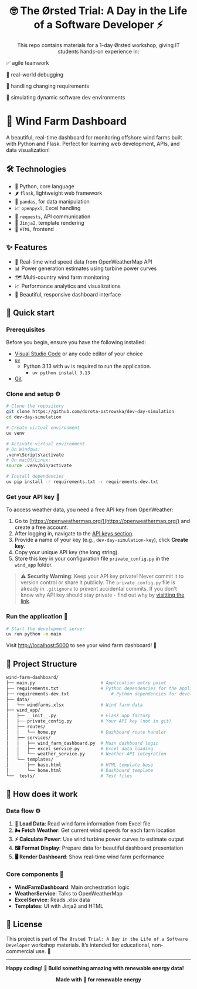 <div style="text-align: center">

# 🤓 The Ørsted Trial: A Day in the Life of a Software Developer ⚡️

This repo contains materials for a 1-day Ørsted workshop, giving IT students hands-on experience in:

</div>

✅ agile teamwork

🐛 real-world debugging

🔄 handling changing requirements

🚢 simulating dynamic software dev environments

# 🌊 Wind Farm Dashboard

A beautiful, real-time dashboard for monitoring offshore wind farms built with Python and Flask. Perfect for learning web development, APIs, and data visualization!

## 🛠 Technologies

- 🐍 Python, core language
- 🌶️ `flask`, lightweight web framework
- 🐼 `pandas`, for data manipulation
- 📈 `openpyxl`, Excel handling
- 🤌 `requests`, API communication
- 🥷 `Jinja2`, template rendering
- 🎀 `HTML`, frontend

## ✨ Features

- 🔄 Real-time wind speed data from OpenWeatherMap API
- 📊 Power generation estimates using turbine power curves
- 🗺️ Multi-country wind farm monitoring
- 📈 Performance analytics and visualizations
- 🎨 Beautiful, responsive dashboard interface

## 🚀 Quick start

### Prerequisites

Before you begin, ensure you have the following installed:

- [Visual Studio Code](https://code.visualstudio.com/download) or any code editor of your choice
- [`uv`](https://docs.astral.sh/uv/getting-started/installation/)
  - Python 3.13 with `uv` is required to run the application.
    - `uv python install 3.13`
- [Git](https://git-scm.com/downloads)

### Clone and setup ⚙️

```bash
# Clone the repository
git clone https://github.com/dorota-ostrowska/dev-day-simulation
cd dev-day-simulation

# Create virtual environment
uv venv

# Activate virtual environment
# On Windows:
.venv\Scripts\activate
# On macOS/Linux:
source .venv/bin/activate

# Install dependencies
uv pip install -r requirements.txt -r requirements-dev.txt
```

### Get your API key 🔑

To access weather data, you need a free API key from OpenWeather:

1. Go to [https://openweathermap.org/](https://openweathermap.org/) and create a free account.
1. After logging in, navigate to the [API keys section](https://home.openweathermap.org/api_keys).
1. Provide a name of your key (e.g., `dev-day-simulation-key`), click **Create key**.
1. Copy your unique API key (the long string).
1. Store this key in your configuration file `private_config.py` in the `wind_app` folder.

> ⚠️ **Security Warning**: Keep your API key private! Never commit it to version control or share it publicly. The `private_config.py` file is already in `.gitignore` to prevent accidental commits. If you don't know why API key should stay private - find out why by [visitting the link](https://www.shopify.com/blog/api-key-explained).

### Run the application 🏃

```bash
# Start the development server
uv run python -m main
```

Visit [http://localhost:5000](http://localhost:5000) to see your wind farm dashboard! 🎉

## 📁 Project Structure

```bash
wind-farm-dashboard/
├── main.py                         # Application entry point
├── requirements.txt                # Python dependencies for the application
├── requirements-dev.txt                # Python dependencies for development
├── data/
│   └── windfarms.xlsx              # Wind farm data
├── wind_app/
│   ├── __init__.py                 # Flask app factory
│   ├── private_config.py           # Your API key (not in git)
│   ├── routes/
│   │   └── home.py                 # Dashboard route handler
│   ├── services/
│   │   ├── wind_farm_dashboard.py  # Main dashboard logic
│   │   ├── excel_service.py        # Excel data loading
│   │   └── weather_service.py      # Weather API integration
│   └── templates/
│       ├── base.html               # HTML template base
│       └── home.html               # Dashboard template
└──  tests/                         # Test files
```

## 🧠 How does it work

### Data flow ⚙️

1. **📂 Load Data**: Read wind farm information from Excel file
2. **🌬 Fetch Weather**: Get current wind speeds for each farm location
3. **⚡ Calculate Power**: Use wind turbine power curves to estimate output
4. **🖼 Format Display**: Prepare data for beautiful dashboard presentation
5. **🖥 Render Dashboard**: Show real-time wind farm performance

### Core components 🧩

- **WindFarmDashboard**: Main orchestration logic
- **WeatherService**: Talks to OpenWeatherMap
- **ExcelService**: Reads .xlsx data
- **Templates**: UI with Jinja2 and HTML

## 📄 License

This project is part of `The Ørsted Trial: A Day in the Life of a Software Developer` workshop materials. It’s intended for educational, non-commercial use. 🌱

---

**Happy coding! 🚀 Build something amazing with renewable energy data!**

<div style="text-align: center">

**Made with 💚 for renewable energy**

</div>
